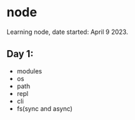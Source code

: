 # node
Learning node, date started: April 9 2023. 

## Day 1:

- modules
- os
- path
- repl
- cli
- fs(sync and async)


